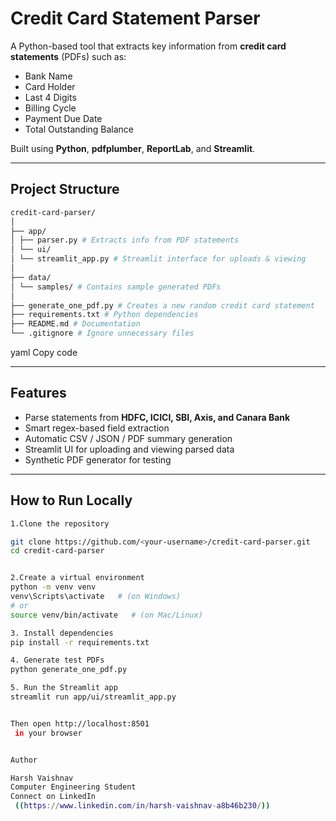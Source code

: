 # Credit Card Statement Parser

A Python-based tool that extracts key information from **credit card statements** (PDFs) such as:

- Bank Name  
- Card Holder  
- Last 4 Digits  
- Billing Cycle  
- Payment Due Date  
- Total Outstanding Balance  

Built using **Python**, **pdfplumber**, **ReportLab**, and **Streamlit**.

---

## Project Structure
```bash
credit-card-parser/
│
├── app/
│ ├── parser.py # Extracts info from PDF statements
│ └── ui/
│ └── streamlit_app.py # Streamlit interface for uploads & viewing
│
├── data/
│ └── samples/ # Contains sample generated PDFs
│
├── generate_one_pdf.py # Creates a new random credit card statement
├── requirements.txt # Python dependencies
├── README.md # Documentation
└── .gitignore # Ignore unnecessary files
```

yaml
Copy code

---

## Features

- Parse statements from **HDFC, ICICI, SBI, Axis, and Canara Bank**
- Smart regex-based field extraction
- Automatic CSV / JSON / PDF summary generation
- Streamlit UI for uploading and viewing parsed data
- Synthetic PDF generator for testing

---

## How to Run Locally
```bash
1.Clone the repository

git clone https://github.com/<your-username>/credit-card-parser.git
cd credit-card-parser


2.Create a virtual environment
python -m venv venv
venv\Scripts\activate   # (on Windows)
# or
source venv/bin/activate   # (on Mac/Linux)

3. Install dependencies
pip install -r requirements.txt

4. Generate test PDFs
python generate_one_pdf.py

5. Run the Streamlit app
streamlit run app/ui/streamlit_app.py


Then open http://localhost:8501
 in your browser


Author

Harsh Vaishnav
Computer Engineering Student
Connect on LinkedIn
 ((https://www.linkedin.com/in/harsh-vaishnav-a8b46b230/))